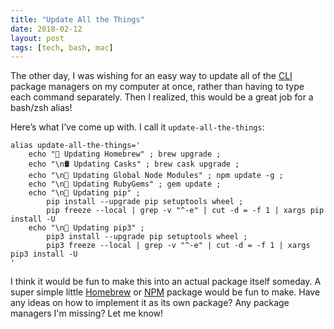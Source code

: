 ```yaml
---
title: "Update All the Things"
date: 2018-02-12
layout: post
tags: [tech, bash, mac]
---
```


The other day, I was wishing for an easy way to update all of the [CLI](https://en.wikipedia.org/wiki/Command-line_interface) package managers on my computer at once, rather than having to type each command separately. Then I realized, this would be a great job for a bash/zsh alias!

Here’s what I’ve come up with. I call it `update-all-the-things`:

```shell
alias update-all-the-things='
	echo "🍺 Updating Homebrew" ; brew upgrade ;
	echo "\n🛢 Updating Casks" ; brew cask upgrade ;
	echo "\n🚀 Updating Global Node Modules" ; npm update -g ;
	echo "\n💎 Updating RubyGems" ; gem update ;
	echo "\n🐍 Updating pip" ;
		pip install --upgrade pip setuptools wheel ;
		pip freeze --local | grep -v "^-e" | cut -d = -f 1 | xargs pip install -U
	echo "\n🐉 Updating pip3" ;
		pip3 install --upgrade pip setuptools wheel ;
		pip3 freeze --local | grep -v "^-e" | cut -d = -f 1 | xargs pip3 install -U
'
```

I think it would be fun to make this into an actual package itself someday. A super simple little [Homebrew](https://brew.sh) or [NPM](https://www.npmjs.com) package would be fun to make. Have any ideas on how to implement it as its own package? Any package managers I'm missing? Let me know!
